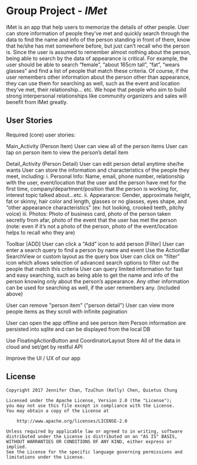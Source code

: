# Group Project  - *IMet*

IMet is an app that help users to memorize the details of other people. User can store information of people they’ve met and quickly search through the data to find the name and info of the person standing in front of them, know that he/she has met somewhere before, but just can’t recall who the person is. Since the user is assumed to remember almost nothing about the person, being able to search by the data of appearance is critical. For example, the user should be able to search “female”, “about 165cm tall”, “fat”, “wears glasses” and find a list of people that match these criteria. Of course, if the user remembers other information about the person other than appearance, they can use them for searching as well, such as the event and location they’ve met, their relationship… etc. We hope that people who aim to build strong interpersonal relationships like community organizers and sales will benefit from IMet greatly.


## User Stories

Required (core) user stories:

Main_Activity (Person Item)
User can view all of the person items
User can tap on person item to view the person’s detail item

Detail_Activity (Person Detail)
User can edit person detail anytime she/he wants
User can store the information and characteristics of the people they meet, including:
   i. Personal Info: Name, email, phone number, relationship with the user, event/location that the user and the person have met for the first time, company/department/position that the person is working for, interest topic talked about…etc.
   ii. Appearance: Gender, approximate height, fat or skinny, hair color and length, glasses or no glasses, eyes shape, and “other appearance characteristics” (ex: hot looking, crooked teeth, pitchy voice)
   iii. Photos: Photo of business card, photo of the person taken secretly from afar, photo of the event that the user has met the person (note: even if it’s not a photo of the person, photo of the event/location helps to recall who they are)


Toolbar
[ADD]
User can click a "Add" icon to add person
[Filter] 
User can enter a search query to find a person by name and event
Use the ActionBar SearchView or custom layout as the query box
User can click on "filter" icon which allows selection of advanced search options to filter out the people that match this criteria
User can query limited information for fast and easy searching, such as being able to get the name and info of the person knowing only about the person’s appearance. Any other information can be used for searching as well, if the user remembers any. (included above)

User can remove "person item" ("person detail")
User can view more people items as they scroll with infinite pagination

User can open the app offline and see person item
Person information are persisted into sqlite and can be displayed from the local DB

Use FloatingActionButton  and CoordinatorLayout 
Store All of the data in cloud and set/get by restful API

Improve the UI / UX of our app


## License

    Copyright 2017 Jennifer Chan, TzuChun (Kelly) Chen, Quietus Chung

    Licensed under the Apache License, Version 2.0 (the "License");
    you may not use this file except in compliance with the License.
    You may obtain a copy of the License at

        http://www.apache.org/licenses/LICENSE-2.0

    Unless required by applicable law or agreed to in writing, software
    distributed under the License is distributed on an "AS IS" BASIS,
    WITHOUT WARRANTIES OR CONDITIONS OF ANY KIND, either express or implied.
    See the License for the specific language governing permissions and
    limitations under the License.
